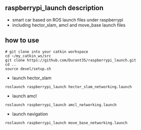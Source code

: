 ## raspberrypi_launch description
- smart car based on ROS launch files under raspberrypi
- including hector_slam, amcl and move_base launch files

## how to use
```shell
# git clone into your catkin workspace
cd ~/my_catkin_ws/src
git clone https://github.com/Durant35/raspberrypi_launch.git
cd ..
source devel/setup.sh
```
- launch hector_slam
```shell
roslaunch raspberrypi_launch hector_slam_networking.launch
```
- launch amcl
```shell
roslaunch raspberrypi_launch amcl_networking.launch
```
- launch navigation
```shell
roslaunch raspberrypi_launch move_base_networking.launch
```